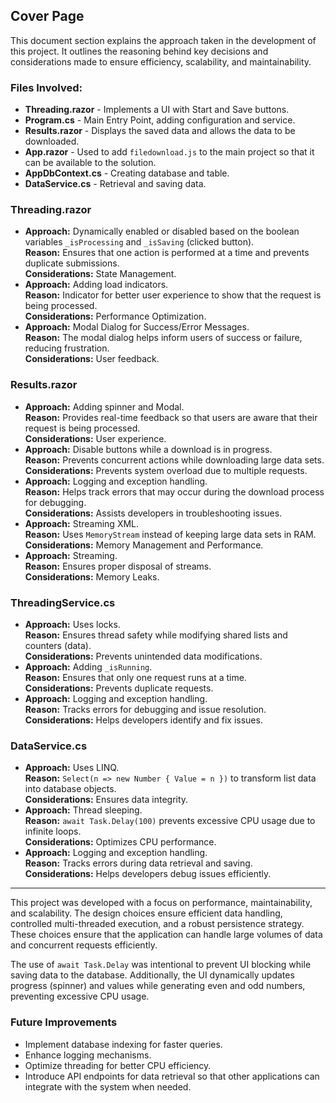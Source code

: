 ﻿## Cover Page

This document section explains the approach taken in the development of this project. It outlines the reasoning behind key decisions and considerations made to ensure efficiency, scalability, and maintainability.

### Files Involved:
- **Threading.razor** - Implements a UI with Start and Save buttons.
- **Program.cs** - Main Entry Point, adding configuration and service.
- **Results.razor** - Displays the saved data and allows the data to be downloaded.
- **App.razor** - Used to add `filedownload.js` to the main project so that it can be available to the solution.
- **AppDbContext.cs** - Creating database and table.
- **DataService.cs** - Retrieval and saving data.

### **Threading.razor**
- **Approach:** Dynamically enabled or disabled based on the boolean variables `_isProcessing` and `_isSaving` (clicked button).  
  **Reason:** Ensures that one action is performed at a time and prevents duplicate submissions.  
  **Considerations:** State Management.  
- **Approach:** Adding load indicators.  
  **Reason:** Indicator for better user experience to show that the request is being processed.  
  **Considerations:** Performance Optimization.  
- **Approach:** Modal Dialog for Success/Error Messages.  
  **Reason:** The modal dialog helps inform users of success or failure, reducing frustration.  
  **Considerations:** User feedback.  

### **Results.razor**
- **Approach:** Adding spinner and Modal.  
  **Reason:** Provides real-time feedback so that users are aware that their request is being processed.  
  **Considerations:** User experience.  
- **Approach:** Disable buttons while a download is in progress.  
  **Reason:** Prevents concurrent actions while downloading large data sets.  
  **Considerations:** Prevents system overload due to multiple requests.  
- **Approach:** Logging and exception handling.  
  **Reason:** Helps track errors that may occur during the download process for debugging.  
  **Considerations:** Assists developers in troubleshooting issues.  
- **Approach:** Streaming XML.  
  **Reason:** Uses `MemoryStream` instead of keeping large data sets in RAM.  
  **Considerations:** Memory Management and Performance.  
- **Approach:** Streaming.  
  **Reason:** Ensures proper disposal of streams.  
  **Considerations:** Memory Leaks.  

### **ThreadingService.cs**
- **Approach:** Uses locks.  
  **Reason:** Ensures thread safety while modifying shared lists and counters (data).  
  **Considerations:** Prevents unintended data modifications.  
- **Approach:** Adding `_isRunning`.  
  **Reason:** Ensures that only one request runs at a time.  
  **Considerations:** Prevents duplicate requests.  
- **Approach:** Logging and exception handling.  
  **Reason:** Tracks errors for debugging and issue resolution.  
  **Considerations:** Helps developers identify and fix issues.  

### **DataService.cs**
- **Approach:** Uses LINQ.  
  **Reason:** `Select(n => new Number { Value = n })` to transform list data into database objects.  
  **Considerations:** Ensures data integrity.  
- **Approach:** Thread sleeping.  
  **Reason:** `await Task.Delay(100)` prevents excessive CPU usage due to infinite loops.  
  **Considerations:** Optimizes CPU performance.  
- **Approach:** Logging and exception handling.  
  **Reason:** Tracks errors during data retrieval and saving.  
  **Considerations:** Helps developers debug issues efficiently.  

---

This project was developed with a focus on performance, maintainability, and scalability. The design choices ensure efficient data handling, controlled multi-threaded execution, and a robust persistence strategy. These choices ensure that the application can handle large volumes of data and concurrent requests efficiently.

The use of `await Task.Delay` was intentional to prevent UI blocking while saving data to the database. Additionally, the UI dynamically updates progress (spinner) and values while generating even and odd numbers, preventing excessive CPU usage.

### **Future Improvements**
- Implement database indexing for faster queries.
- Enhance logging mechanisms.
- Optimize threading for better CPU efficiency.
- Introduce API endpoints for data retrieval so that other applications can integrate with the system when needed.

